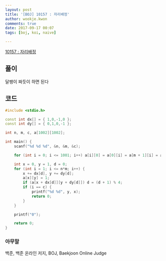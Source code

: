 ```yaml
---
layout: post
title: '[BOJ] 10157 : 자리배정'
author: wookje.kwon
comments: true
date: 2017-09-17 00:07
tags: [boj, koi, naive]

---
```


[10157 : 자리배정](https://www.acmicpc.net/problem/10157)

## 풀이

달팽이 짜듯이 하면 된다

## 코드

```cpp
#include <stdio.h>

const int dx[] = { 1,0,-1,0 };
const int dy[] = { 0,1,0,-1 };

int n, m, c, a[1002][1002];

int main() {
	scanf("%d %d %d", &n, &m, &c);

	for (int i = 0; i <= 1001; i++) a[i][0] = a[0][i] = a[m + 1][i] = a[i][n + 1] = 1;

	int x = 0, y = 1, d = 0;
	for (int i = 1; i <= n*m; i++) {
		x += dx[d], y += dy[d];
		a[x][y] = 1;
		if (a[x + dx[d]][y + dy[d]]) d = (d + 1) % 4;
		if (i == c) {
			printf("%d %d", y, x);
			return 0;
		}
	}

	printf("0");

	return 0;
}
```

### 아무말  
백준, 백준 온라인 저지, BOJ, Baekjoon Online Judge